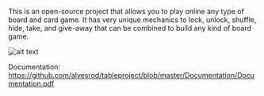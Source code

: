 This is an open-source project that allows you to play online any type of board and card game.
It has very unique mechanics to lock, unlock, shuffle, hide, take, and give-away that can be combined to build any kind of board game.

![alt text](https://i.imgur.com/VY4tnpy.png)

Documentation: https://github.com/alvesrod/tableproject/blob/master/Documentation/Documentation.pdf
